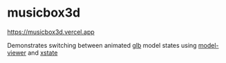 # musicbox3d

https://musicbox3d.vercel.app

Demonstrates switching between animated [glb](https://wiki.fileformat.com/3d/glb/) model states using [model-viewer](https://modelviewer.dev/) and [xstate](https://xstate.js.org/)
